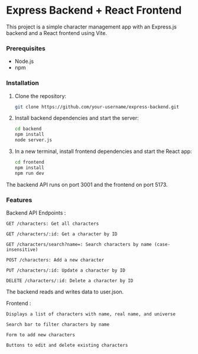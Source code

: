 # Express Backend + React Frontend

This project is a simple character management app with an Express.js backend and a React frontend using Vite.

### Prerequisites

* Node.js
* npm

### Installation

1. Clone the repository:
   ```sh
   git clone https://github.com/your-username/express-backend.git
   ```
2. Install backend dependencies and start the server:
   ```sh
   cd backend
   npm install
   node server.js
   ```
3. In a new terminal, install frontend dependencies and start the React app:
   ```sh
   cd frontend
   npm install
   npm run dev
   ```
   
The backend API runs on port 3001 and the frontend on port 5173.

### Features
   Backend API Endpoints :

    GET /characters: Get all characters

    GET /characters/:id: Get a character by ID

    GET /characters/search?name=: Search characters by name (case-insensitive)

    POST /characters: Add a new character

    PUT /characters/:id: Update a character by ID

    DELETE /characters/:id: Delete a character by ID

The backend reads and writes data to user.json.

   Frontend :

    Displays a list of characters with name, real name, and universe

    Search bar to filter characters by name

    Form to add new characters

    Buttons to edit and delete existing characters



